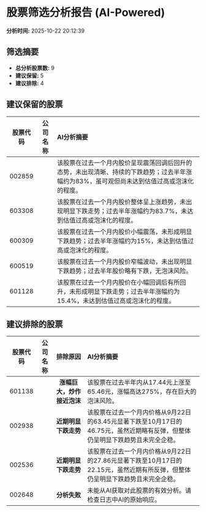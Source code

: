 # 股票筛选分析报告 (AI-Powered)

**分析时间:** 2025-10-22 20:12:39

## 筛选摘要

- **总分析股票数:** 9
- **建议保留:** 5
- **建议排除:** 4

## 建议保留的股票

| 股票代码 | 公司名称 | AI分析摘要 |
|:---:|:---:|:---|
| 002859 |  | 该股票在过去一个月内股价呈现震荡回调后回升的态势，未出现清晰、持续的下跌趋势；过去半年涨幅约为83%，虽可观但尚未达到估值过高或泡沫化的程度。 |
| 603308 |  | 该股票在过去一个月内股价整体呈上涨趋势，未出现明显下跌走势；过去半年涨幅约为83.7%，未达到估值过高或泡沫化的程度。 |
| 600309 |  | 该股票在过去一个月内股价小幅震荡，未形成明显下跌趋势；过去半年涨幅约为15%，未达到估值过高或泡沫化的程度。 |
| 600519 |  | 该股票在过去一个月内股价窄幅波动，未出现明显下跌趋势；过去半年股价略有下跌，无泡沫风险。 |
| 601128 |  | 该股票在过去一个月内股价在小幅回调后有所回升，未形成明显下跌走势；过去半年涨幅约为15.4%，未达到估值过高或泡沫化的程度。 |

## 建议排除的股票

| 股票代码 | 公司名称 | 排除原因 | AI分析摘要 |
|:---:|:---:|:---:|:---|
| 601138 |  | **涨幅巨大，炒作接近泡沫** | 该股票在过去半年内从17.44元上涨至65.46元，涨幅高达275%，存在巨大的泡沫风险。 |
| 002938 |  | **近期明显下跌走势** | 该股票在过去一个月内价格从9月22日的63.45元显著下跌至10月17日的46.75元，虽然近期略有反弹，但整体仍呈明显下跌趋势且未完全企稳。 |
| 002536 |  | **近期明显下跌走势** | 该股票在过去一个月内价格从9月22日的27.86元显著下跌至10月17日的22.15元，虽然近期有所反弹，但整体仍呈明显下跌趋势且未完全企稳。 |
| 002648 |  | **分析失败** | 未能从AI获取对此股票的有效分析。请检查日志中AI的原始响应。 |
